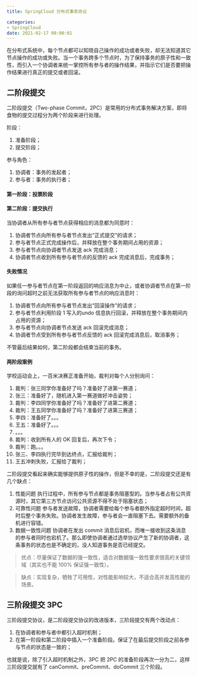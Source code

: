 ```yaml
---
title: SpringCloud 分布式事务协议

categories:
- SpringCloud
date: 2021-02-17 00:00:01
---
```

在分布式系统中，每个节点都可以知晓自己操作的成功或者失败，却无法知道其它节点操作的成功或失败。当一个事务跨多个节点时，为了保持事务的原子性和一致性，而引入一个协调者来统一掌控所有参与者的操作结果，并指示它们是否要把操作结果进行真正的提交或者回滚。

## 二阶段提交
二阶段提交（Two-phase Commit，2PC）是常用的分布式事务解决方案，即将食物的提交过程分为两个阶段来进行处理。

阶段：
1. 准备阶段；
1. 提交阶段；

参与角色：
1. 协调者：事务的发起者；
1. 参与者：事务的执行者；


#### 第一阶段：投票阶段

#### 第二阶段：提交执行
当协调者从所有参与者节点获得相应的消息都为同意时：
1. 协调者节点向所有参与者节点发出“正式提交”的请求；
1. 参与者节点正式完成操作后，并释放在整个事务期间占用的资源；
1. 参与者节点向协调者节点发送 ack 完成消息；
1. 协调者节点收到所有参与者节点的反馈的 ack 完成消息后，完成事务；

#### 失败情况
如果任一参与者节点在第一阶段返回的响应消息为中止，或者协调者节点在第一阶段的询问超时之前无法获取所有参与者节点的响应消息时：
1. 协调者节点向所有参与者节点发出“回滚操作”的请求；
1. 参与者节点利用阶段 1 写入的undo 信息执行回滚，并释放在整个事务期间内占用的资源；
1. 参与者节点向协调者节点发送 ack 回滚完成消息；
1. 协调者节点受到所有参与者节点反馈的 ack 回滚完成消息后，取消事务；

不管最后结果如何，第二阶段都会结束当前的事务。

#### 两阶段案例
学校运动会上，一百米决赛正准备开始，裁判对每个人分别询问：
1. 裁判：张三同学你准备好了吗？准备好了进第一赛道；
1. 张三：准备好了，随机进入第一赛道做好冲击姿势；
1. 裁判：李四同学你准备好了吗？准备好了进第二赛道；
1. 裁判：王五同学你准备好了吗？准备好了进第三赛道；
1. 李四：准备好了。。。
1. 王五：准备好了。。。
1. 。。。
1. 裁判：收到所有人的 OK 回复后，再次下令；
1. 裁判：跑。。。
1. 张三、李四执行完毕到达终点，汇报给裁判；
1. 王五冲刺失败，汇报给了裁判；

二阶段提交看起来确实能够提供原子性的操作，但是不幸的是，二阶段提交还是有几个缺点：
1. 性能问题
   执行过程中，所有参与节点都是事务阻塞型的。当参与者占有公共资源时，其它第三方节点访问公共资源不得不处于阻塞状态； 
1. 可靠性问题
   参与者发送故障，协调者需要给每个参与者额外指定超时时间，超时后整个事务失败。协调者发生故障，参与者会一直阻塞下去。需要额外的备机进行容错。
1. 数据一致性问题
   协调者在发出 commit 消息后宕机，而唯一接收到这条消息的参与者同时也宕机了。那么即使协调者通过选举协议产生了新的协调者，这条事务的状态也是不确定的，没人知道事务是否已经提交。

> 优点：尽量保证了数据的强一致性，适合对数据强一致性要求很高的关键领域（其实也不能 100% 保证强一致性）。

> 缺点：实现复杂，牺牲了可用性，对性能影响较大，不适合高并发高性能的场景。

## 三阶段提交 3PC
三阶段提交协议，是二阶段提交协议的改进版本，三阶段提交有两个改动点：
1. 在协调者和参与者中都引入超时机制；
1. 在第一阶段和第二阶段中插入一个准备阶段。保证了在最后提交阶段之前各参与节点的状态是一致的；

也就是说，除了引入超时机制之外，3PC 把 2PC 的准备阶段再次一分为二，这样三阶段提交就有了 canCommit、preCommit、doCommit 三个阶段。
